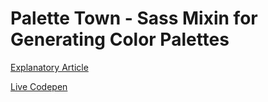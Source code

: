 Palette Town - Sass Mixin for Generating Color Palettes
=====

<a href="http://www.jordiesaenz.com/palettetown/">Explanatory Article</a>

<a href="http://codepen.io/jordiesaenz/pen/VjKRry">Live Codepen</a>
